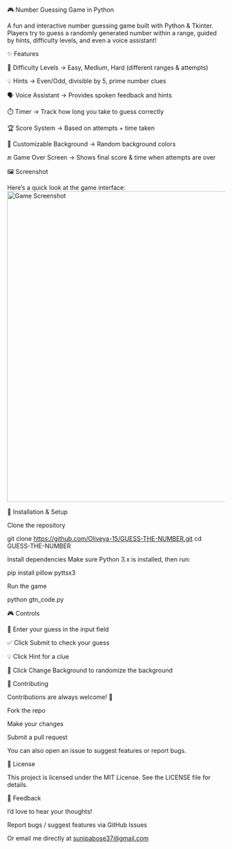  🎮 Number Guessing Game in Python

A fun and interactive number guessing game built with Python & Tkinter.
Players try to guess a randomly generated number within a range, guided by hints, difficulty levels, and even a voice assistant!

✨ Features

🎯 Difficulty Levels → Easy, Medium, Hard (different ranges & attempts)

💡 Hints → Even/Odd, divisible by 5, prime number clues

🗣️ Voice Assistant → Provides spoken feedback and hints

⏱️ Timer → Track how long you take to guess correctly

🏆 Score System → Based on attempts + time taken

🎨 Customizable Background → Random background colors

🔚 Game Over Screen → Shows final score & time when attempts are over

🖼️ Screenshot

Here’s a quick look at the game interface:
<img width="1280" height="720" alt="Game Screenshot" src="https://github.com/user-attachments/assets/14081ef1-b397-4acc-8cbb-5bb9bc032284" />

🚀 Installation & Setup

Clone the repository

git clone https://github.com/Oliveya-15/GUESS-THE-NUMBER.git
cd GUESS-THE-NUMBER


Install dependencies
Make sure Python 3.x is installed, then run:

pip install pillow pyttsx3


Run the game

python gtn_code.py

🎮 Controls

🔢 Enter your guess in the input field

✅ Click Submit to check your guess

💡 Click Hint for a clue

🎨 Click Change Background to randomize the background

🤝 Contributing

Contributions are always welcome! 🚀

Fork the repo

Make your changes

Submit a pull request

You can also open an issue to suggest features or report bugs.

📜 License

This project is licensed under the MIT License.
See the LICENSE
 file for details.

💬 Feedback

I’d love to hear your thoughts!

Report bugs / suggest features via GitHub Issues

Or email me directly at sunipabose37@gmail.com
